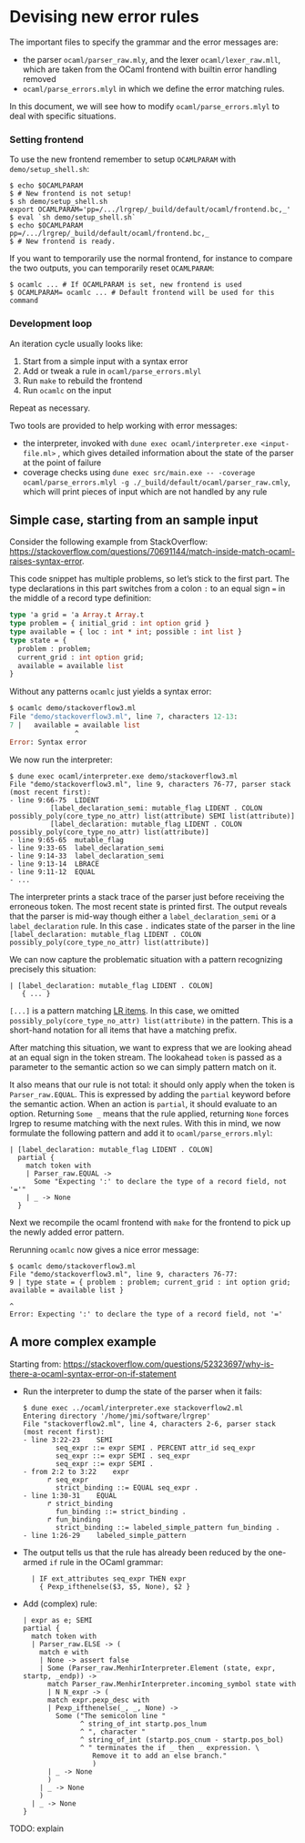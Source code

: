# Devising new error rules

The important files to specify the grammar and the error messages are:

- the parser `ocaml/parser_raw.mly`, and the lexer `ocaml/lexer_raw.mll`, which are taken from the OCaml frontend with builtin error handling removed
- `ocaml/parse_errors.mlyl` in which we define the error matching rules.

In this document, we will see how to modify `ocaml/parse_errors.mlyl` to deal with specific situations.

### Setting frontend

To use the new frontend remember to setup `OCAMLPARAM` with `demo/setup_shell.sh`:

```shell
$ echo $OCAMLPARAM
$ # New frontend is not setup!
$ sh demo/setup_shell.sh
export OCAMLPARAM='pp=/.../lrgrep/_build/default/ocaml/frontend.bc,_'
$ eval `sh demo/setup_shell.sh`
$ echo $OCAMLPARAM
pp=/.../lrgrep/_build/default/ocaml/frontend.bc,_
$ # New frontend is ready.
```

If you want to temporarily use the normal frontend, for instance to compare the two outputs, you can temporarily reset `OCAMLPARAM`:

```shell
$ ocamlc ... # If OCAMLPARAM is set, new frontend is used
$ OCAMLPARAM= ocamlc ... # Default frontend will be used for this command
```

### Development loop

An iteration cycle usually looks like:

1. Start from a simple input with a syntax error
2. Add or tweak a rule in `ocaml/parse_errors.mlyl`
3. Run `make` to rebuild the frontend
4. Run `ocamlc` on the input

Repeat as necessary.

Two tools are provided to help working with error messages:

- the interpreter, invoked with `dune exec ocaml/interpreter.exe <input-file.ml>` , which gives detailed information about the state of the parser at the point of failure
- coverage checks using `dune exec src/main.exe -- -coverage ocaml/parse_errors.mlyl -g ./_build/default/ocaml/parser_raw.cmly`, which will print pieces of input which are not handled by any rule

## Simple case, starting from an sample input

Consider the following example from StackOverflow: https://stackoverflow.com/questions/70691144/match-inside-match-ocaml-raises-syntax-error.

This code snippet has multiple problems, so let’s stick to the first part.
The type declarations in this part switches from a colon `:` to an equal sign `=` in the middle of a record type definition:

```ocaml
type 'a grid = 'a Array.t Array.t
type problem = { initial_grid : int option grid }
type available = { loc : int * int; possible : int list }
type state = { 
  problem : problem;
  current_grid : int option grid;
  available = available list
} 
```

Without any patterns `ocamlc` just yields a syntax error:

```ocaml
$ ocamlc demo/stackoverflow3.ml 
File "demo/stackoverflow3.ml", line 7, characters 12-13:
7 |   available = available list
                ^
Error: Syntax error
```

We now run the interpreter:

```
$ dune exec ocaml/interpreter.exe demo/stackoverflow3.ml
File "demo/stackoverflow3.ml", line 9, characters 76-77, parser stack (most recent first):
- line 9:66-75	LIDENT
		  [label_declaration_semi: mutable_flag LIDENT . COLON possibly_poly(core_type_no_attr) list(attribute) SEMI list(attribute)]
		  [label_declaration: mutable_flag LIDENT . COLON possibly_poly(core_type_no_attr) list(attribute)]
- line 9:65-65	mutable_flag
- line 9:33-65	label_declaration_semi
- line 9:14-33	label_declaration_semi
- line 9:13-14	LBRACE
- line 9:11-12	EQUAL
- ...
```

The interpreter prints a stack trace of the parser just before receiving the erroneous token. The most recent state is printed first. The output reveals that the parser is mid-way though either a `label_declaration_semi` or a `label_declaration` rule.
 In this case `.` indicates state of the parser in the line
 `[label_declaration: mutable_flag LIDENT . COLON possibly_poly(core_type_no_attr) list(attribute)]`

We can now capture the problematic situation with a pattern recognizing precisely this situation:

```
| [label_declaration: mutable_flag LIDENT . COLON]
   { ... }
```

`[...]` is a pattern matching [LR items](https://en.wikipedia.org/wiki/LR_parser#Items). In this case, we omitted `possibly_poly(core_type_no_attr) list(attribute)`  in the pattern. This is a short-hand notation for all items that have a matching prefix.

After matching this situation, we want to express that we are looking ahead at an equal sign in the token stream.
The lookahead `token` is passed as a parameter to the semantic action so we can simply pattern match on it.

It also means that our rule is not total: it should only apply when the token is `Parser_raw.EQUAL`. This is expressed by adding the `partial` keyword before the semantic action. When an action is `partial`, it should evaluate to an option. Returning `Some _` means that the rule applied, returning `None` forces lrgrep to resume matching with the next rules. With this in mind, we now formulate the following pattern and add it to `ocaml/parse_errors.mlyl`:

```
| [label_declaration: mutable_flag LIDENT . COLON]
  partial {
    match token with
    | Parser_raw.EQUAL -> 
      Some "Expecting ':' to declare the type of a record field, not '='"
    | _ -> None
  }
```

Next we recompile the ocaml frontend with `make` for the frontend to pick up the newly added error pattern.

Rerunning `ocamlc` now gives a nice error message:

```
$ ocamlc demo/stackoverflow3.ml 
File "demo/stackoverflow3.ml", line 9, characters 76-77:
9 | type state = { problem : problem; current_grid : int option grid; available = available list } 
                                                                                ^
Error: Expecting ':' to declare the type of a record field, not '='
```

## 

## A more complex example

Starting from: https://stackoverflow.com/questions/52323697/why-is-there-a-ocaml-syntax-error-on-if-statement

- Run the interpreter to dump the state of the parser when it fails:

  ```
  $ dune exec ../ocaml/interpreter.exe stackoverflow2.ml
  Entering directory '/home/jmi/software/lrgrep'
  File "stackoverflow2.ml", line 4, characters 2-6, parser stack (most recent first):
  - line 3:22-23	SEMI
    	  seq_expr ::= expr SEMI . PERCENT attr_id seq_expr
    	  seq_expr ::= expr SEMI . seq_expr
    	  seq_expr ::= expr SEMI .
  - from 2:2 to 3:22	expr
    	↱ seq_expr
    	  strict_binding ::= EQUAL seq_expr .
  - line 1:30-31	EQUAL
    	↱ strict_binding
    	  fun_binding ::= strict_binding .
    	↱ fun_binding
    	  strict_binding ::= labeled_simple_pattern fun_binding .
  - line 1:26-29	labeled_simple_pattern
  ```

- The output tells us that the rule has already been reduced by the one-armed `if` rule in the OCaml grammar:

  ```
    | IF ext_attributes seq_expr THEN expr
      { Pexp_ifthenelse($3, $5, None), $2 }
  ```

- Add (complex) rule:

  ```
  | expr as e; SEMI
  partial {
    match token with
    | Parser_raw.ELSE -> (
      match e with
      | None -> assert false
      | Some (Parser_raw.MenhirInterpreter.Element (state, expr, startp, _endp)) ->
        match Parser_raw.MenhirInterpreter.incoming_symbol state with
        | N N_expr -> (
        match expr.pexp_desc with
        | Pexp_ifthenelse(_, _, None) ->
          Some ("The semicolon line "
                ^ string_of_int startp.pos_lnum
                ^ ", character "
                ^ string_of_int (startp.pos_cnum - startp.pos_bol)
                ^ " terminates the if _ then _ expression. \
                   Remove it to add an else branch."
                   )
        | _ -> None
        )
      | _ -> None
      )
    | _ -> None
  }
  ```

TODO: explain